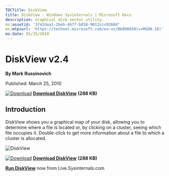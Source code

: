 ```yaml
--- 
TOCTitle: DiskView
title: DiskView - Windows Sysinternals | Microsoft Docs
description: Graphical disk sector utility.
ms:assetid: '3f42dea1-2beb-46ff-b818-9012ccc0260d'
ms:mtpsurl: 'https://technet.microsoft.com/en-us/Bb896650(v=MSDN.10)'
ms.date: 03/25/2010
---
```


DiskView v2.4
=============

**By Mark Russinovich**

Published: March 25, 2010

[![Download](/media/landing/sysinternals/download_sm.png)](https://download.sysinternals.com/files/DiskView.zip) [**Download DiskView**](https://download.sysinternals.com/files/DiskView.zip) **(288 KB)**


## Introduction

DiskView shows you a graphical map of your disk, allowing you to
determine where a file is located or, by clicking on a cluster, seeing
which file occupies it. Double-click to get more information about a
file to which a cluster is allocated.

![DiskView](/media/landing/sysinternals/diskview.gif)

[![Download](/media/landing/sysinternals/download_sm.png)](https://download.sysinternals.com/files/DiskView.zip) [**Download DiskView**](https://download.sysinternals.com/files/DiskView.zip) **(288 KB)**

[**Run DiskView**](https://live.sysinternals.com/DiskView.exe) now from Live.Sysinternals.com

